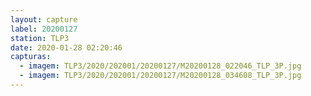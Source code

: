 ```yaml
---
layout: capture
label: 20200127
station: TLP3
date: 2020-01-28 02:20:46
capturas:
  - imagem: TLP3/2020/202001/20200127/M20200128_022046_TLP_3P.jpg
  - imagem: TLP3/2020/202001/20200127/M20200128_034608_TLP_3P.jpg
---
```

